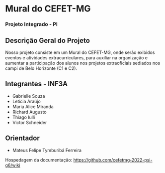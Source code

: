 # Mural do CEFET-MG
### Projeto Integrado - PI

## Descrição Geral do Projeto
Nosso projeto consiste em um Mural do CEFET-MG, onde serão exibidos eventos e atividades extracurriculares, para auxiliar na organização e aumentar a participação dos alunos nos projetos extraoficiais sediados nos campi de Belo Horizonte (C1 e C2).

## Integrantes - INF3A
* Gabrielle Souza
* Letícia Araújo
* Maria Alice Miranda
* Richard Augusto
* Thiago Iulli
* Victor Schneider

## Orientador
* Mateus Felipe Tymburibá Ferreira

Hospedagem da documentação: https://github.com/cefetmg-2022-psi-g6/wiki
